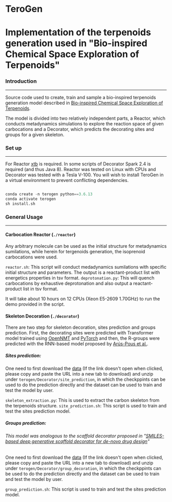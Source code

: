# TeroGen
Implementation of the terpenoids generation used in "Bio-inspired Chemical Space Exploration of Terpenoids"
=======================================================================================================================================

### Introduction
------------
Source code used to create, train and sample a bio-inspired terpenoids generation model described in [Bio-inspired Chemical Space Exploration of Terpenoids](https://doi.org/10.26434/chemrxiv-2022-0l482).

The model is divided into two relatively independent parts, a Reactor, which conducts metadynamics simulations to explore the reaction space of given carbocations and a Decorator, which predicts the decorating sites and groups for a given skeleton.


### Set up
------------
For Reactor [xtb](https://xtb-docs.readthedocs.io/en/latest/contents.html) is required. In some scripts of Decorator Spark 2.4 is required (and thus Java 8).
Reactor was tested on Linux with CPUs and Decorator was tested with a Tesla V-100.
You will wish to install TeroGen in a virtual environment to prevent conflicting dependencies.

```python

conda create -n terogen python==3.6.13
conda activate terogen
sh install.sh
```
### General Usage
-------------

#### Carbocation Reactor (`./reactor`)

Any arbitrary molecule can be used as the initial structure for metadynamics sumilations, while herein for tergenoids generation, the isoprenoid carbocations were used.

`reactor.sh`: This script will conduct medadynamics sumilations with specific initial structure and parameters. The output is a reactant-product list with energetics properties in tsv format.
`deprotonation.py`: This will quench carbocations by exhaustive deprotonation and also output a reactant-product list in tsv format.

It will take about 10 hours on 12 CPUs (Xeon E5-2609 1.70GHz) to run the demo provided in the script.

#### Skeleton Decoration (`./decorator`)
There are two step for skeleton decoration, sites prediction and groups prediction. First, the decorating sites were predicted with Transformer model trained using [OpenNMT](https://opennmt.net/OpenNMT-py/) and [PyTorch](https://pytorch.org/) and then, the R-groups were predicted with the RNN-based model proposed by [Arús-Pous et al.](https://doi.org/10.1186/s13321-020-00441-8).

##### Sites prediction:
One need to first download the [data](http://terokit.qmclab.com/download.html?file=site_data.zip) (If the link doesn't open when clicked, please copy and paste the URL into a new tab to download) and unzip under ```terogen/Decorator/site_prediction```, in which the checkppints can be used to do the prediction directly and the dataset can be used to train and test the model by user.

`skeleton_extraction.py`: This is used to extract the carbon skeleton from the terpenoids structure.
`site_prediction.sh`: This script is used to train and test the sites prediction model.

##### Groups prediction:
###### This model was analogous to the scaffold decorator proposed in "[SMILES-based deep generative scaffold decorator for de-novo drug design](https://github.com/undeadpixel/reinvent-scaffold-decorator)"
One need to first download the [data](http://terokit.qmclab.com/download.html?file=group_data.zip) (If the link doesn't open when clicked, please copy and paste the URL into a new tab to download) and unzip under ```terogen/Decorator/group_decoration```, in which the checkppints can be used to do the prediction directly and the dataset can be used to train and test the model by user.

`group_prediction.sh`: This script is used to train and test the sites prediction model.
